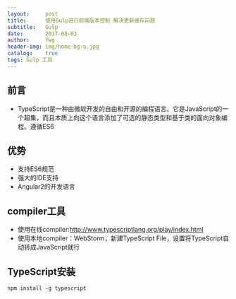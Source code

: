 ```yaml
---
layout:     post
title:      使用Gulp进行前端版本控制 解决更新缓存问题
subtitle:   Gulp
date:       2017-08-03
author:     Ywg
header-img: img/home-bg-o.jpg
catalog:    true
tags: Gulp 工具
---
```


## 前言
- TypeScript是一种由微软开发的自由和开源的编程语言。它是JavaScript的一个超集，而且本质上向这个语言添加了可选的静态类型和基于类的面向对象编程。遵循ES6

## 优势
- 支持ES6规范
- 强大的IDE支持
- Angular2的开发语言

## compiler工具
- 使用在线compiler:http://www.typescriptlang.org/play/index.html
- 使用本地compiler：WebStorm，新建TypeScript File，设置将TypeScript自动转成JavaScript就行

## TypeScript安装
``` 
npm install -g typescript
``` 
